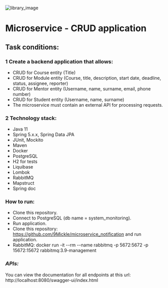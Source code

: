 ![library_image](https://cdn.icon-icons.com/icons2/2416/PNG/128/heart_list_task_to_do_icon_146658.png)
# Microservice - CRUD application

## Task conditions:
### 1 Create a backend application that allows:

* CRUD for Course entity (Title)
* CRUD for Module entity (Course, title, description, start date, deadline, status, assignee, reporter)
* CRUD for Mentor entity (Username, name, surname, email, phone number)
* CRUD for Student entity (Username, name, surname)
* The microservice must contain an external API for processing requests.

### 2 Technology stack:
* Java 11
* Spring 5.x.x, Spring Data JPA
* JUnit, Mockito
* Maven
* Docker
* PostgreSQL
* H2 for tests
* Liquibase
* Lombok
* RabbitMQ
* Mapstruct
* Spring doc

### How to run:
* Clone this repository.
* Connect to PostgreSQL (db name = system_monitoring).
* Run application.
* Clone this repository: https://github.com/9Mickle/microservice_notification and run application.
* RabbitMQ: docker run -it --rm --name rabbitmq -p 5672:5672 -p 15672:15672 rabbitmq:3.9-management

### *APIs:*
You can view the documentation for all endpoints at this url: http://localhost:8080/swagger-ui/index.html
